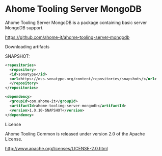 Ahome Tooling Server MongoDB
======

Ahome Tooling Server MongoDB is a package containing basic server MongoDB support.

https://github.com/ahome-it/ahome-tooling-server-mongodb

Downloading artifacts

SNAPSHOT:

```xml
<repositories>
  <repository>
  <id>sonatype</id>
  <url>https://oss.sonatype.org/content/repositories/snapshots/</url>
  </repository>
</repositories>

<dependency>
  <groupId>com.ahome-it</groupId>
  <artifactId>ahome-tooling-server-mongodb</artifactId>
  <version>1.0.10-SNAPSHOT</version>
</dependency>
```

License

Ahome Tooling Common is released under version 2.0 of the Apache License.

http://www.apache.org/licenses/LICENSE-2.0.html

